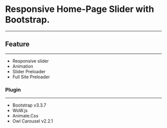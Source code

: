 # Responsive Home-Page Slider with Bootstrap.
---


## Feature
------
* Responsive slider
* Animation
* Slider Preloader
* Full Site Preloader

### Plugin
-------
* Bootstrap v3.3.7 
* WoW.js
* Animate.Css
* Owl Carousel v2.2.1
